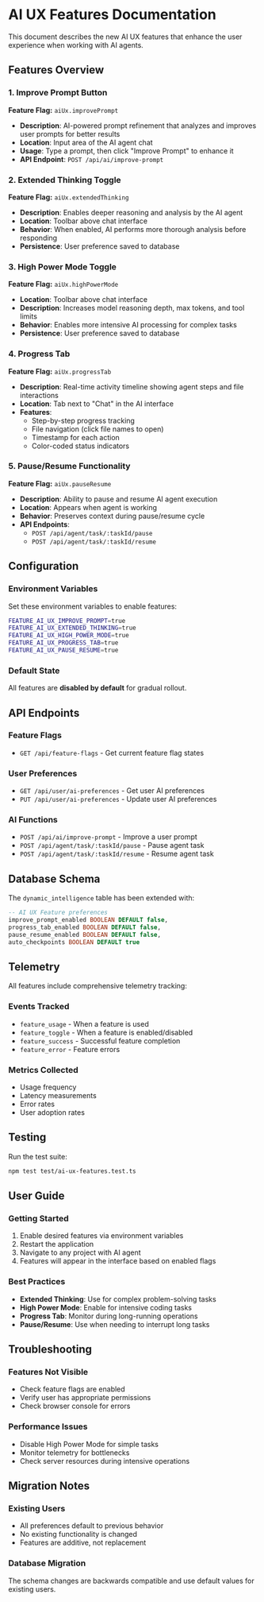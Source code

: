 # AI UX Features Documentation

This document describes the new AI UX features that enhance the user experience when working with AI agents.

## Features Overview

### 1. Improve Prompt Button
**Feature Flag:** `aiUx.improvePrompt`

- **Description**: AI-powered prompt refinement that analyzes and improves user prompts for better results
- **Location**: Input area of the AI agent chat
- **Usage**: Type a prompt, then click "Improve Prompt" to enhance it
- **API Endpoint**: `POST /api/ai/improve-prompt`

### 2. Extended Thinking Toggle
**Feature Flag:** `aiUx.extendedThinking`

- **Description**: Enables deeper reasoning and analysis by the AI agent
- **Location**: Toolbar above chat interface
- **Behavior**: When enabled, AI performs more thorough analysis before responding
- **Persistence**: User preference saved to database

### 3. High Power Mode Toggle
**Feature Flag:** `aiUx.highPowerMode`

- **Location**: Toolbar above chat interface
- **Description**: Increases model reasoning depth, max tokens, and tool limits
- **Behavior**: Enables more intensive AI processing for complex tasks
- **Persistence**: User preference saved to database

### 4. Progress Tab
**Feature Flag:** `aiUx.progressTab`

- **Description**: Real-time activity timeline showing agent steps and file interactions
- **Location**: Tab next to "Chat" in the AI interface
- **Features**:
  - Step-by-step progress tracking
  - File navigation (click file names to open)
  - Timestamp for each action
  - Color-coded status indicators

### 5. Pause/Resume Functionality
**Feature Flag:** `aiUx.pauseResume`

- **Description**: Ability to pause and resume AI agent execution
- **Location**: Appears when agent is working
- **Behavior**: Preserves context during pause/resume cycle
- **API Endpoints**: 
  - `POST /api/agent/task/:taskId/pause`
  - `POST /api/agent/task/:taskId/resume`

## Configuration

### Environment Variables

Set these environment variables to enable features:

```bash
FEATURE_AI_UX_IMPROVE_PROMPT=true
FEATURE_AI_UX_EXTENDED_THINKING=true  
FEATURE_AI_UX_HIGH_POWER_MODE=true
FEATURE_AI_UX_PROGRESS_TAB=true
FEATURE_AI_UX_PAUSE_RESUME=true
```

### Default State
All features are **disabled by default** for gradual rollout.

## API Endpoints

### Feature Flags
- `GET /api/feature-flags` - Get current feature flag states

### User Preferences  
- `GET /api/user/ai-preferences` - Get user AI preferences
- `PUT /api/user/ai-preferences` - Update user AI preferences

### AI Functions
- `POST /api/ai/improve-prompt` - Improve a user prompt
- `POST /api/agent/task/:taskId/pause` - Pause agent task
- `POST /api/agent/task/:taskId/resume` - Resume agent task

## Database Schema

The `dynamic_intelligence` table has been extended with:

```sql
-- AI UX Feature preferences  
improve_prompt_enabled BOOLEAN DEFAULT false,
progress_tab_enabled BOOLEAN DEFAULT false,
pause_resume_enabled BOOLEAN DEFAULT false,
auto_checkpoints BOOLEAN DEFAULT true
```

## Telemetry

All features include comprehensive telemetry tracking:

### Events Tracked
- `feature_usage` - When a feature is used
- `feature_toggle` - When a feature is enabled/disabled  
- `feature_success` - Successful feature completion
- `feature_error` - Feature errors

### Metrics Collected
- Usage frequency
- Latency measurements
- Error rates
- User adoption rates

## Testing

Run the test suite:

```bash
npm test test/ai-ux-features.test.ts
```

## User Guide

### Getting Started
1. Enable desired features via environment variables
2. Restart the application
3. Navigate to any project with AI agent
4. Features will appear in the interface based on enabled flags

### Best Practices
- **Extended Thinking**: Use for complex problem-solving tasks
- **High Power Mode**: Enable for intensive coding tasks
- **Progress Tab**: Monitor during long-running operations
- **Pause/Resume**: Use when needing to interrupt long tasks

## Troubleshooting

### Features Not Visible
- Check feature flags are enabled
- Verify user has appropriate permissions
- Check browser console for errors

### Performance Issues
- Disable High Power Mode for simple tasks
- Monitor telemetry for bottlenecks
- Check server resources during intensive operations

## Migration Notes

### Existing Users
- All preferences default to previous behavior
- No existing functionality is changed
- Features are additive, not replacement

### Database Migration
The schema changes are backwards compatible and use default values for existing users.